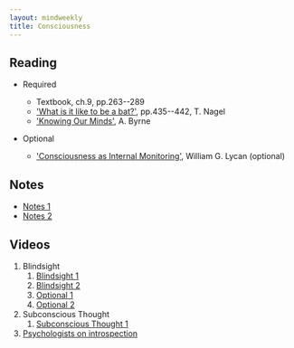 ```yaml
---
layout: mindweekly
title: Consciousness
---
```


## Reading

+ Required
 	+ Textbook, ch.9, pp.263--289
 	+ ['What is it like to be a bat?'](Nagel.pdf), pp.435--442, T. Nagel
 	+ ['Knowing Our Minds'](Byrne.pdf), A. Byrne
  
+ Optional
	+ ['Consciousness as Internal Monitoring'](Internal.pdf), William G. Lycan (optional)


## Notes
+ [Notes 1](notes)
+ [Notes 2](/self/consciousness2/notes)




## Videos

1. Blindsight
	1. [Blindsight 1](https://www.youtube.com/watch?v=R4SYxTecL8E)
	2. [Blindsight 2](https://www.youtube.com/watch?v=GwGmWqX0MnM)
	3. [Optional 1](https://www.youtube.com/watch?v=ny5qMKTcURE)
	4. [Optional 2](http://www.bbc.com/future/story/20150925-blindsight-the-strangest-form-of-consciousness)
2. Subconscious Thought
	1. [Subconscious Thought 1](https://www.youtube.com/watch?v=SomZ6aViWGY)
3. [Psychologists on introspection](http://study.com/academy/lesson/introspection-and-self-awareness-theory-in-psychology-definition-examples.html)



